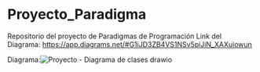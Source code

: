 # Proyecto_Paradigma
Repositorio del proyecto de Paradigmas de Programación
Link del Diagrama: https://app.diagrams.net/#G1iJD3ZB4VS1NSv5piJiN_XAXuiowun

Diagrama:![Proyecto - Diagrama de clases  drawio](https://github.com/lautiilarosa/Proyecto_Paradigma/assets/84521246/a2f7438f-4c14-4d51-a597-d7ae265bda73)
